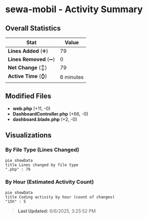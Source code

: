 # sewa-mobil - Activity Summary 

## Overall Statistics

| Stat                   | Value                                                             |
| ---------------------- | ----------------------------------------------------------------- |
| **Lines Added** (➕)   | 79                                          |
| **Lines Removed** (➖) | 0                                        |
| **Net Change** (↕)    | 79                |
| **Active Time** (⌚)   | 6 minutes |


## Modified Files
- **web.php** (+11, -0)
- **DashboardController.php** (+66, -0)
- **dashboard.blade.php** (+2, -0)

## Visualizations

### By File Type (Lines Changed)

```mermaid
pie showData
title Lines changed by file type
".php" : 79
```

### By Hour (Estimated Activity Count)

```mermaid
pie showData
title Coding activity by hour (count of changes)
"15h" : 5
```


> **Last Updated:** 6/6/2025, 3:25:52 PM